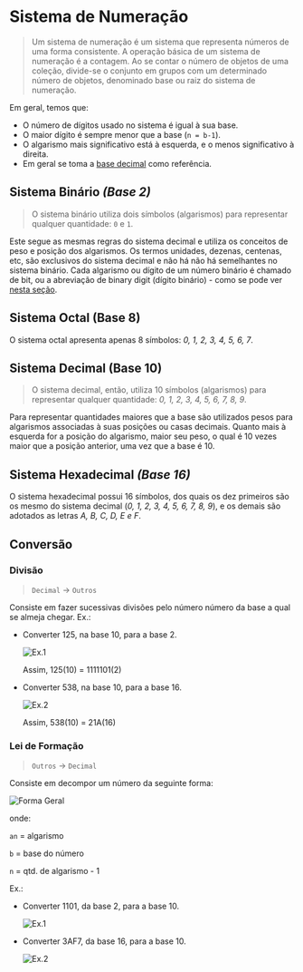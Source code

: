 # Sistema de Numeração

> Um sistema de numeração é um sistema que representa números de uma forma consistente. A operação básica de um sistema de numeração é a contagem. Ao se contar o número de objetos de uma coleção, divide-se o conjunto em grupos com um determinado número de objetos,  denominado base ou raiz do sistema de numeração.

Em geral, temos que:

- O número de dígitos usado no sistema é igual à sua base.
- O maior dígito é sempre menor que a base (`n = b-1`).
- O algarismo mais significativo está à esquerda, e o menos significativo à direita.
- Em geral se toma a [base decimal](#sistema-decimal) como referência.

## Sistema Binário *(Base 2)*

> O sistema binário utiliza dois símbolos (algarismos) para representar qualquer quantidade: `0` e `1`.

Este segue as mesmas regras do sistema decimal e utiliza os conceitos de peso e posição dos algarismos. Os termos unidades, dezenas, centenas, etc, são exclusivos do sistema decimal e não há não há semelhantes no sistema binário. Cada algarismo ou dígito de um número binário é chamado de bit, ou a abreviação de binary digit (dígito binário) - como se pode ver [nesta seção](material/bits-bytes).

## Sistema Octal (Base 8)

O sistema octal apresenta apenas 8 símbolos: *0, 1, 2, 3, 4, 5, 6, 7*.

## Sistema Decimal (Base 10)

> O sistema decimal, então, utiliza 10 símbolos (algarismos) para representar qualquer quantidade: *0, 1, 2, 3, 4, 5, 6, 7, 8, 9*.

Para representar quantidades maiores que a base são utilizados pesos para algarismos associadas à suas posições ou casas decimais. Quanto mais à esquerda for a posição do algarismo, maior seu peso, o qual é 10 vezes maior que a posição anterior, uma vez que a base é 10.

## Sistema Hexadecimal *(Base 16)*

O sistema hexadecimal possui 16 símbolos, dos quais os dez primeiros são os mesmo do sistema decimal (*0, 1, 2, 3, 4, 5, 6, 7, 8, 9*), e os demais são adotados as letras *A, B, C, D, E e F*.

## Conversão

### Divisão

> `Decimal` -> `Outros`

Consiste em fazer sucessivas divisões pelo número número da base a qual se almeja chegar. Ex.:

- Converter 125, na base 10, para a base 2.

  ![Ex.1](img/divisoes1.png)

  Assim, 125(10) = 1111101(2)

- Converter 538, na base 10, para a base 16.

  ![Ex.2](img/divisoes2.png)

  Assim, 538(10) = 21A(16)

### Lei de Formação

> `Outros` -> `Decimal`

Consiste em decompor um número da seguinte forma:

![Forma Geral](img/forma-geral-lei-de-formacao.png)

onde:

`an` = algarismo

`b`  = base do número

`n`  = qtd. de algarismo - 1

Ex.:

- Converter 1101, da base 2, para a base 10.

  ![Ex.1](img/forma-geral1.png)

- Converter 3AF7, da base 16, para a base 10.

  ![Ex.2](img/forma-geral2.png)

